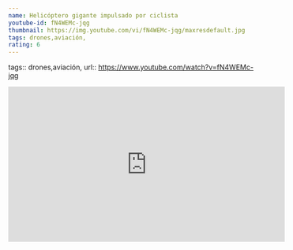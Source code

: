 ```yaml
---
name: Helicóptero gigante impulsado por ciclista
youtube-id: fN4WEMc-jqg
thumbnail: https://img.youtube.com/vi/fN4WEMc-jqg/maxresdefault.jpg
tags: drones,aviación,
rating: 6
---
```

tags:: drones,aviación,
url:: https://www.youtube.com/watch?v=fN4WEMc-jqg

<iframe width='560' height='315' src='https://www.youtube.com/embed/fN4WEMc-jqg' title='YouTube video player' frameborder='0' allow='accelerometer; autoplay; clipboard-write; encrypted-media; gyroscope; picture-in-picture; web-share' allowfullscreen></iframe>


